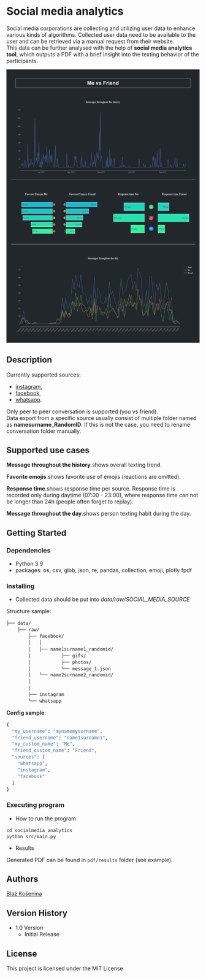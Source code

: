 # Social media analytics 

Social media corporations are collecting and utilizing user data to enhance various kinds of algorithms.
Collected user data need to be available to the user and can be retrieved via a manual request from their website.   
This data can be further analysed
with the help of __social media analytics tool__, which outputs a PDF with a brief insight into the texting behavior of the participants.

![Generated PDF](pdf/sample/myusername_friendusername.png)

## Description
Currently supported sources:
* [instagram](https://help.instagram.com/181231772500920), 
* [facebook](https://www.facebook.com/help/212802592074644), 
* [whatsapp](https://faq.whatsapp.com/1180414079177245/?cms_platform=android).


Only peer to peer conversation is supported (you vs friend).  
Data export from a specific source usually consist of 
multiple folder named as __namesurname_RandomID__. If this is not the case, you need to rename conversation folder manually.

## Supported use cases
**Message throughout the history**.shows overall texting trend. 

**Favorite emojis**.shows favorite use of emojis (reactions are omitted).

**Response time**.shows response time per source. Response time is recorded only during daytime (07:00 - 23:00), 
where response time can not be longer than 24h (people often forget to replay).

**Message throughout the day**.shows person texting habit during the day.

## Getting Started


### Dependencies

* Python 3.9
* packages: os, csv, glob, json, re, pandas, collection, emoji, plotly fpdf


### Installing

* Collected data should be put into _data/raw/*SOCIAL_MEDIA_SOURCE*_


Structure sample:
```bash
├── data/
    ├── raw/
        ├── facebook/
        │   │
        │   ├── name1surname1_randomid/
        │           ├── gifs/
        │           ├── photos/
        │           └── message_1.json
        │   └── name2surname2_randomid/
        │
        │
        ├── instagram
        └── whatsapp

```

**Config sample**:
```bash
{
  "my_username": "mynamemysurname",
  "friend_username": "name1surname1",
  "my_custom_name": "Me",
  "friend_custom_name": "Friend",
  "sources": [
    "whatsapp",
    "instagram",
    "facebook"
  ]
}

```
### Executing program

* How to run the program
```
cd socialmedia_analytics
python src/main.py
```

* Results

Generated PDF can be found in `pdf/results` folder (see example).

## Authors

[Blaž Košenina](https://si.linkedin.com/in/blaz-kosenina)

## Version History

* 1.0 Version
    * Initial Release

## License

This project is licensed under the MIT License

